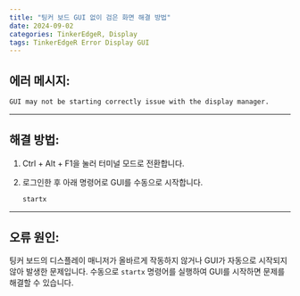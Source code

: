 ```yaml
---
title: "팅커 보드 GUI 없이 검은 화면 해결 방법"
date: 2024-09-02
categories: TinkerEdgeR, Display
tags: TinkerEdgeR Error Display GUI
---
```


## 에러 메시지:

```bash
GUI may not be starting correctly issue with the display manager.
```
---

## 해결 방법:

1. Ctrl + Alt + F1을 눌러 터미널 모드로 전환합니다.
2. 로그인한 후 아래 명령어로 GUI를 수동으로 시작합니다.

   ```bash
   startx
   ```
---

## 오류 원인:  
팅커 보드의 디스플레이 매니저가 올바르게 작동하지 않거나 GUI가 자동으로 시작되지 않아 발생한 문제입니다. 수동으로 `startx` 명령어를 실행하여 GUI를 시작하면 문제를 해결할 수 있습니다.
